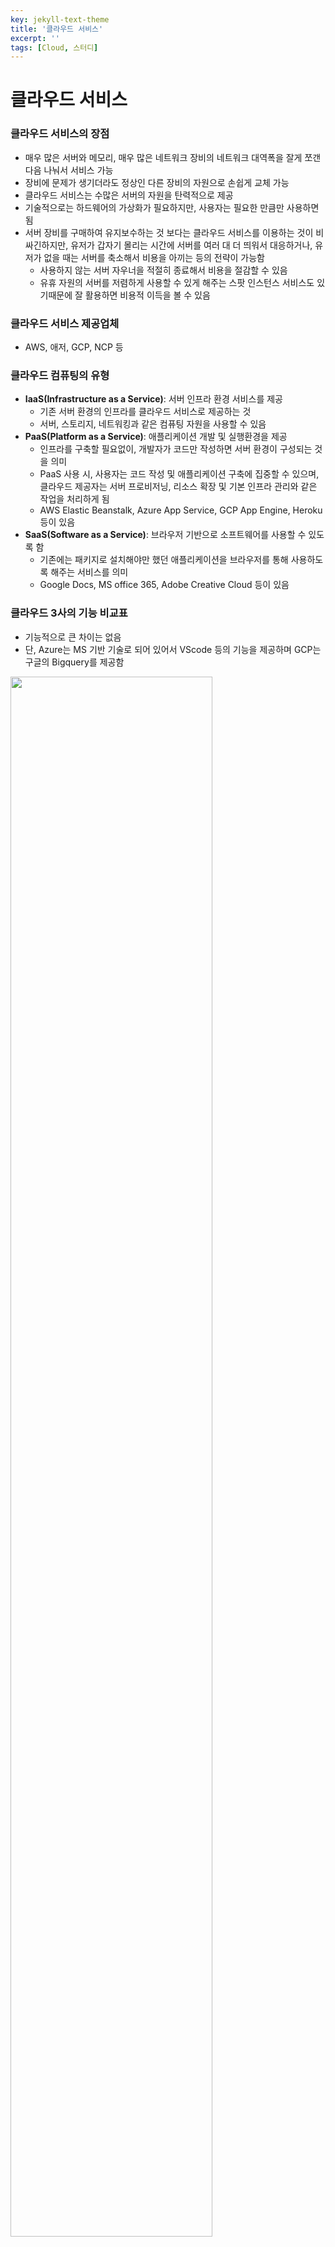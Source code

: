 ```yaml
---
key: jekyll-text-theme
title: '클라우드 서비스'
excerpt: ''
tags: [Cloud, 스터디]
---
```




# 클라우드 서비스

### 클라우드 서비스의 장점

* 매우 많은 서버와 메모리, 매우 많은 네트워크 장비의 네트워크 대역폭을 잘게 쪼갠다음 나눠서 서비스 가능
* 장비에 문제가 생기더라도 정상인 다른 장비의 자원으로 손쉽게 교체 가능
* 클라우드 서비스는 수많은 서버의 자원을 탄력적으로 제공
* 기술적으로는 하드웨어의 가상화가 필요하지만, 사용자는 필요한 만큼만 사용하면 됨
* 서버 장비를 구매하여 유지보수하는 것 보다는 클라우드 서비스를 이용하는 것이 비싸긴하지만, 유저가 갑자기 몰리는 시간에 서버를 여러 대 더 띄워서 대응하거나, 유저가 없을 때는 서버를 축소해서 비용을 아끼는 등의 전략이 가능함 
  * 사용하지 않는 서버 자우너을 적절히 종료해서 비용을 절감할 수 있음
  * 유휴 자원의 서버를 저렴하게 사용할 수 있게 해주는 스팟 인스턴스 서비스도 있기때문에 잘 활용하면 비용적 이득을 볼 수 있음



### 클라우드 서비스 제공업체

* AWS, 애저, GCP, NCP 등



### 클라우드 컴퓨팅의 유형

* **IaaS(Infrastructure as a Service)**: 서버 인프라 환경 서비스를 제공
  * 기존 서버 환경의 인프라를 클라우드 서비스로 제공하는 것
  * 서버, 스토리지, 네트워킹과 같은 컴퓨팅 자원을 사용할 수 있음
* **PaaS(Platform as a Service)**: 애플리케이션 개발 및 실행환경을 제공
  * 인프라를 구축할 필요없이, 개발자가 코드만 작성하면 서버 환경이 구성되는 것을 의미
  * PaaS 사용 시, 사용자는 코드 작성 및 애플리케이션 구축에 집중할 수 있으며, 클라우드 제공자는 서버 프로비저닝, 리소스 확장  및 기본 인프라 관리와 같은 작업을 처리하게 됨
  * AWS Elastic Beanstalk, Azure App Service, GCP App Engine, Heroku 등이 있음
* **SaaS(Software as a Service)**: 브라우저 기반으로 소프트웨어를 사용할 수 있도록 함
  * 기존에는 패키지로 설치해야만 했던 애플리케이션을 브라우저를 통해 사용하도록 해주는 서비스를 의미
  * Google Docs, MS office 365, Adobe Creative Cloud 등이 있음



### 클라우드 3사의 기능 비교표

* 기능적으로 큰 차이는 없음
* 단, Azure는 MS 기반 기술로 되어 있어서 VScode 등의 기능을 제공하며 GCP는 구글의 Bigquery를 제공함

<img src = "https://github.com/cloudnine-mj/Titanic-survival-prediction/assets/113915835/258a5c3d-95d1-4c37-a211-48897bbef92b" width = "80%">

### 클라우드 공부 TIP

* 각 클라우드 서비스의 웹사이트를 참고(Docs 등)
* 가장 점유율이 높은 AWS를 기준으로 학습하는 것도 좋은 방법

<br/>

> **REFERENCE**
>
> 요즘 IT 사이트 ([https://yozm.wishket.com/magazine/detail/2064/?fbclid=IwAR1VHYPESVjEphdHYGvwvmqPFl6J3wpAeDsvwsCbZebYYtW76mssEL8IU-A](https://yozm.wishket.com/magazine/detail/2064/?fbclid=IwAR1VHYPESVjEphdHYGvwvmqPFl6J3wpAeDsvwsCbZebYYtW76mssEL8IU-A))

